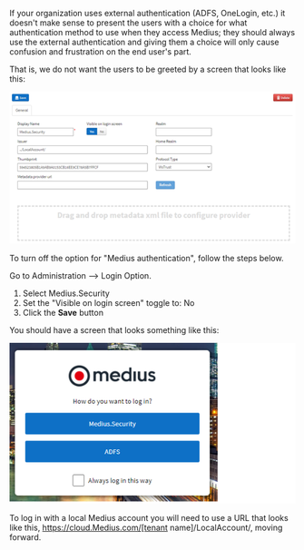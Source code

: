If your organization uses external authentication (ADFS, OneLogin, etc.) it doesn't make sense to present the users with a choice for what authentication method to use when they access Medius; they should always use the external authentication and giving them a choice will only cause confusion and frustration on the end user's part.

That is, we do not want the users to be greeted by a screen that looks like this:

![](../../images/login_admin.png)
 
To turn off the option for "Medius authentication", follow the steps below.

Go to Administration --> Login Option.

1.	Select Medius.Security
2.	Set the "Visible on login screen" toggle to: No
3.	Click the **Save**  button

You should have a screen that looks something like this:
 
![](../../images/login_screen_options.png)
 
To log in with a local Medius account you will need to use a URL that looks like this, https://cloud.Medius.com/[tenant name]/LocalAccount/, moving forward.